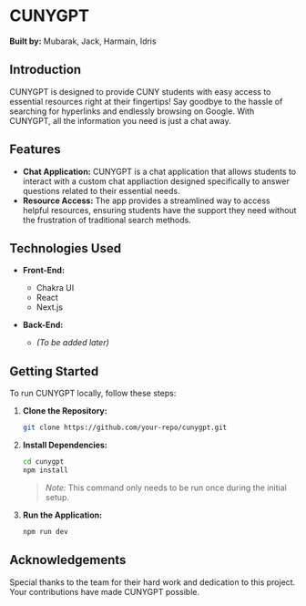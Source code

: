 # CUNYGPT

**Built by:** Mubarak, Jack, Harmain, Idris

## Introduction

CUNYGPT is designed to provide CUNY students with easy access to essential resources right at their fingertips! Say goodbye to the hassle of searching for hyperlinks and endlessly browsing on Google. With CUNYGPT, all the information you need is just a chat away.

## Features

- **Chat Application:** CUNYGPT is a chat application that allows students to interact with a custom chat appliaction designed specifically to answer questions related to their essential needs.
- **Resource Access:** The app provides a streamlined way to access helpful resources, ensuring students have the support they need without the frustration of traditional search methods.

## Technologies Used

- **Front-End:**
  - Chakra UI
  - React
  - Next.js

- **Back-End:**
  - *(To be added later)*

## Getting Started

To run CUNYGPT locally, follow these steps:

1. **Clone the Repository:**
   ```bash
   git clone https://github.com/your-repo/cunygpt.git
   ```
2. **Install Dependencies:**
   ```bash
   cd cunygpt
   npm install
   ```
   > *Note:* This command only needs to be run once during the initial setup.
   
3. **Run the Application:**
   ```bash
   npm run dev
   ```

## Acknowledgements

Special thanks to the team for their hard work and dedication to this project. Your contributions have made CUNYGPT possible.
